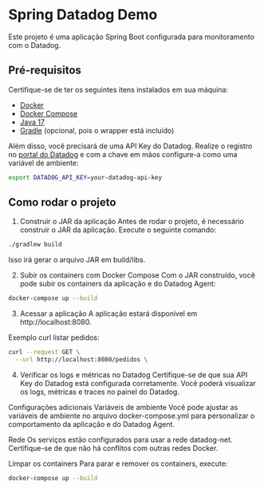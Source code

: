 # Spring Datadog Demo

Este projeto é uma aplicação Spring Boot configurada para monitoramento com o Datadog.

## Pré-requisitos

Certifique-se de ter os seguintes itens instalados em sua máquina:

- [Docker](https://www.docker.com/)
- [Docker Compose](https://docs.docker.com/compose/)
- [Java 17](https://adoptium.net/temurin/releases/)
- [Gradle](https://gradle.org/) (opcional, pois o wrapper está incluído)

Além disso, você precisará de uma API Key do Datadog. Realize o registro no [portal do Datadog](https://www.datadoghq.com/) e com a chave em mãos configure-a como uma variável de ambiente:

```bash
export DATADOG_API_KEY=your-datadog-api-key
```

## Como rodar o projeto

1. Construir o JAR da aplicação
Antes de rodar o projeto, é necessário construir o JAR da aplicação. Execute o seguinte comando:

```bash
./gradlew build
```

Isso irá gerar o arquivo JAR em build/libs.

2. Subir os containers com Docker Compose
Com o JAR construído, você pode subir os containers da aplicação e do Datadog Agent:

```bash
docker-compose up --build
```

3. Acessar a aplicação
A aplicação estará disponível em http://localhost:8080.

Exemplo curl listar pedidos:

```bash
curl --request GET \
  --url http://localhost:8080/pedidos \
```

4. Verificar os logs e métricas no Datadog
Certifique-se de que sua API Key do Datadog está configurada corretamente. Você poderá visualizar os logs, métricas e traces no painel do Datadog.

Configurações adicionais
Variáveis de ambiente
Você pode ajustar as variáveis de ambiente no arquivo docker-compose.yml para personalizar o comportamento da aplicação e do Datadog Agent.

Rede
Os serviços estão configurados para usar a rede datadog-net. Certifique-se de que não há conflitos com outras redes Docker.

Limpar os containers
Para parar e remover os containers, execute:

```bash
docker-compose up --build
```
